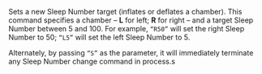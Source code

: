 Sets a new Sleep Number target (inflates or deflates a chamber). This command specifies a
chamber – __L__ for left; __R__ for right – and a target Sleep Number between 5 and 100. For example,
`“R50”` will set the right Sleep Number to 50; `“L5”` will set the left Sleep Number to 5.

Alternately, by passing `“S”` as the parameter, it will immediately terminate any Sleep Number
change command in process.s